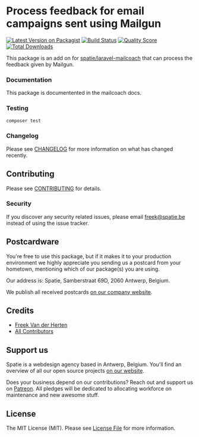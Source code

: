 # Process feedback for email campaigns sent using Mailgun

[![Latest Version on Packagist](https://img.shields.io/packagist/v/spatie/laravel-mailcoach-mailgun-feedback.svg?style=flat-square)](https://packagist.org/packages/spatie/laravel-mailcoach-mailgun-feedback)
[![Build Status](https://img.shields.io/travis/spatie/laravel-mailcoach-mailgun-feedback/master.svg?style=flat-square)](https://travis-ci.org/spatie/laravel-mailcoach-mailgun-feedback)
[![Quality Score](https://img.shields.io/scrutinizer/g/spatie/laravel-mailcoach-mailgun-feedback.svg?style=flat-square)](https://scrutinizer-ci.com/g/spatie/laravel-mailcoach-mailgun-feedback)
[![Total Downloads](https://img.shields.io/packagist/dt/spatie/laravel-mailcoach-mailgun-feedback.svg?style=flat-square)](https://packagist.org/packages/spatie/laravel-mailcoach-mailgun-feedback)

This package is an add on for [spatie/laravel-mailcoach](https://github.com/spatie/laravel-mailcoach) that can process the feedback given by Mailgun.

### Documentation

This package is documentented in the mailcoach docs.

### Testing

``` bash
composer test
```

### Changelog

Please see [CHANGELOG](CHANGELOG.md) for more information on what has changed recently.

## Contributing
    
Please see [CONTRIBUTING](CONTRIBUTING.md) for details.

### Security

If you discover any security related issues, please email freek@spatie.be instead of using the issue tracker.

## Postcardware

You're free to use this package, but if it makes it to your production environment we highly appreciate you sending us a postcard from your hometown, mentioning which of our package(s) you are using.

Our address is: Spatie, Samberstraat 69D, 2060 Antwerp, Belgium.

We publish all received postcards [on our company website](https://spatie.be/en/opensource/postcards).

## Credits

- [Freek Van der Herten](https://github.com/freekmurze)
- [All Contributors](../../contributors)

## Support us

Spatie is a webdesign agency based in Antwerp, Belgium. You'll find an overview of all our open source projects [on our website](https://spatie.be/opensource).

Does your business depend on our contributions? Reach out and support us on [Patreon](https://www.patreon.com/spatie). 
All pledges will be dedicated to allocating workforce on maintenance and new awesome stuff.

## License

The MIT License (MIT). Please see [License File](LICENSE.md) for more information.
